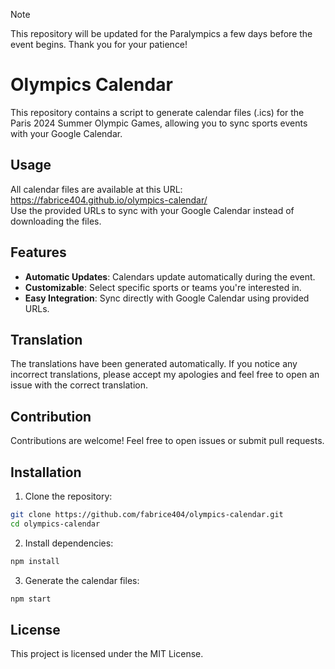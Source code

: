 > [!NOTE]
> This repository will be updated for the Paralympics a few days before the event begins. Thank you for your patience!

# Olympics Calendar
This repository contains a script to generate calendar files (.ics) for the Paris 2024 Summer Olympic Games, allowing you to sync sports events with your Google Calendar.

## Usage
All calendar files are available at this URL: https://fabrice404.github.io/olympics-calendar/ \
Use the provided URLs to sync with your Google Calendar instead of downloading the files.

## Features
- **Automatic Updates**: Calendars update automatically during the event.
- **Customizable**: Select specific sports or teams you're interested in.
- **Easy Integration**: Sync directly with Google Calendar using provided URLs.

## Translation
The translations have been generated automatically. If you notice any incorrect translations, please accept my apologies and feel free to open an issue with the correct translation.

## Contribution
Contributions are welcome! Feel free to open issues or submit pull requests.

## Installation
1. Clone the repository:

```bash
git clone https://github.com/fabrice404/olympics-calendar.git
cd olympics-calendar
```

2. Install dependencies:

```bash
npm install
```

3. Generate the calendar files:

```bash
npm start
```

## License
This project is licensed under the MIT License.

